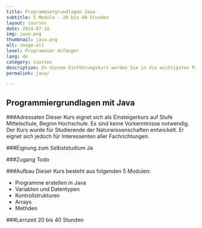 ```yaml
---
title: Programmiergrundlagen Java
subtitle: 5 Module - 20 bis 40 Stunden
layout: courses
date: 2014-07-18
img: java.png
thumbnail: java.png
alt: image-alt
level: Programmier Anfänger
lang: de
category: courses
description: In diesem Einführungskurs werden Sie in die wichtigsten Programmierkonzepte eingeführt und setzen die Konzepte unter Anleitung eines elektronischen Tutorials direkt selber auf der Basis kleiner Programmierprojekte um.
permalink: java/

---
```


## Programmiergrundlagen mit Java

###Adressaten
Dieser Kurs eignet sich als Einsteigerkurs auf Stufe Mittelschule, Beginn Hochschule. Es sind keine Vorkenntnisse notwendig. Der Kurs wurde für Studierende der Naturwissenschaften entwickelt. Er eignet sich jedoch für Interessenten aller Fachrichtungen.

###Eignung zum Selbststudium
Ja

###Zugang
Todo

###Aufbau
Dieser Kurs besteht aus folgenden 5 Modulen:
- Programme erstellen in Java
- Variablen und Datentypen
- Kontrollstrukturen
- Arrays
- Methden

###Lernzeit
20 bis 40 Stunden